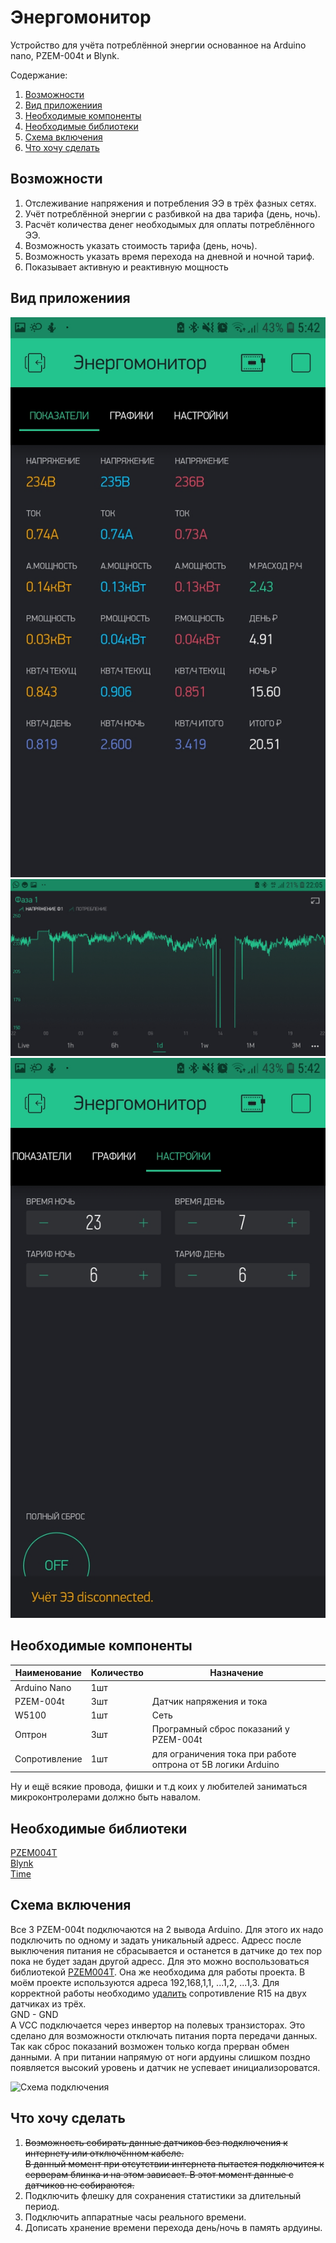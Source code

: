# Энергомонитор

Устройство для учёта потреблённой энергии основанное на Arduino nano, PZEM-004t и Blynk.

Содержание:  
1. [Возможности](#id1)
2. [Вид приложениия](#id2)
3. [Необходимые компоненты](#id3)
3. [Необходимые библиотеки](#id4)
4. [Схема включения](#id5)
5. [Что хочу сделать](#id6)


Возможности <a name="id1"></a>
-----------------------------------
1. Отслеживание напряжения и потребления ЭЭ в трёх фазных сетях.
2. Учёт потреблённой энергии с разбивкой на два тарифа (день, ночь).
3. Расчёт количества денег необходымых для оплаты потреблённого ЭЭ.
4. Возможность указать стоимость тарифа (день, ночь).
5. Возможность указать время перехода на дневной и ночной тариф.
6. Показывает активную и реактивную мощность


Вид приложениия<a name="id2"></a>
--------------------
![Программа](https://github.com/dodther/-/blob/master/images/Energy.JPG)
![График](https://github.com/dodther/-/blob/master/images/%D0%93%D1%80%D0%B0%D1%84%D0%B8%D0%BA.JPG)
![Настройки](https://github.com/dodther/-/blob/master/images/%D0%9D%D0%B0%D1%81%D1%82%D1%80%D0%BE%D0%B9%D0%BA%D0%B8.jpg)


Необходимые компоненты<a name="id3"></a>
------------------

Наименование    | Количество  | Назначение 
----------------|-------------|------------
Arduino Nano    | 1шт         |
PZEM-004t       | 3шт         | Датчик напряжения и тока
W5100           | 1шт         | Сеть
Оптрон          | 3шт         | Програмный сброс показаний у PZEM-004t
Сопротивление   | 1шт         | для ограничения тока при работе оптрона от 5В логики Arduino

Ну и ещё всякие провода, фишки и т.д коих у любителей заниматься микроконтролерами должно быть навалом.

Необходимые библиотеки<a name="id4"></a>
-----------------------
[PZEM004T](https://github.com/olehs/PZEM004T)  
[Blynk](https://github.com/blynkkk/blynk-library)  
[Time](https://github.com/PaulStoffregen/Time)  




Схема включения<a name="id5"></a>
--------------

Все 3 PZEM-004t подключаются на 2 вывода Arduino. Для этого их надо подключить по одному и задать уникальный адресс. Адресс после выключения питания не сбрасывается и останется в датчике до тех пор пока не будет задан другой адресс. Для это можно воспользоваться библиотекой [PZEM004T](https://github.com/olehs/PZEM004T). Она же необходима для работы проекта. В моём проекте используются адреса 192,168,1,1, ...1,2, ...1,3.   Для корректной работы необходимо [удалить](https://github.com/zbx-sadman/zabbuino/issues/8#issuecomment-293243993) сопротивление R15 на двух датчиках из трёх.  
GND - GND  
А VCC подключается через инвертор на полевых транзисторах. Это сделано для возможности отключать питания порта передачи данных. Так как сброс показаний возможен только когда прерван обмен данными. А при питании напрямую от ноги ардуины слишком поздно появляется высокий уровень и датчик не успевает инициализороватся.  

![Схема подключения](https://github.com/dodther/Energomonitor/blob/master/images/%D0%A1%D1%85%D0%B5%D0%BC%D0%B0.png)   


Что хочу сделать<a name="id6"></a>
----------------
1. ~~Возможность собирать данные датчиков без подключения к интернету или отключённом кабеле.  
В данный момент при отсутствии интернета пытается подключится к серверам блинка и на этом зависает. В этот момент данные с датчиков не собираются.~~  
2. Подключить флешку для сохранения статистики за длительный период.   
3. Подключить аппаратные часы реального времени.
4. Дописать хранение времени перехода день/ночь в память ардуины.


